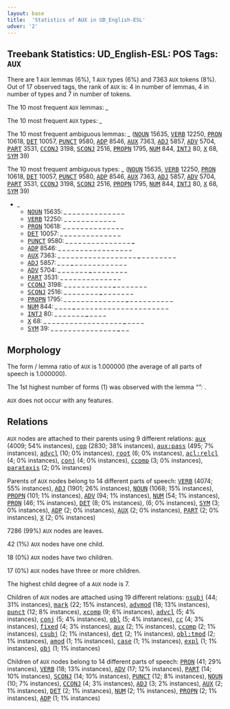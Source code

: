 ```yaml
---
layout: base
title:  'Statistics of AUX in UD_English-ESL'
udver: '2'
---
```


## Treebank Statistics: UD_English-ESL: POS Tags: `AUX`

There are 1 `AUX` lemmas (6%), 1 `AUX` types (6%) and 7363 `AUX` tokens (8%).
Out of 17 observed tags, the rank of `AUX` is: 4 in number of lemmas, 4 in number of types and 7 in number of tokens.

The 10 most frequent `AUX` lemmas: <em>_</em>

The 10 most frequent `AUX` types:  <em>_</em>

The 10 most frequent ambiguous lemmas: <em>_</em> (<tt><a href="en_esl-pos-NOUN.html">NOUN</a></tt> 15635, <tt><a href="en_esl-pos-VERB.html">VERB</a></tt> 12250, <tt><a href="en_esl-pos-PRON.html">PRON</a></tt> 10618, <tt><a href="en_esl-pos-DET.html">DET</a></tt> 10057, <tt><a href="en_esl-pos-PUNCT.html">PUNCT</a></tt> 9580, <tt><a href="en_esl-pos-ADP.html">ADP</a></tt> 8546, <tt><a href="en_esl-pos-AUX.html">AUX</a></tt> 7363, <tt><a href="en_esl-pos-ADJ.html">ADJ</a></tt> 5857, <tt><a href="en_esl-pos-ADV.html">ADV</a></tt> 5704, <tt><a href="en_esl-pos-PART.html">PART</a></tt> 3531, <tt><a href="en_esl-pos-CCONJ.html">CCONJ</a></tt> 3198, <tt><a href="en_esl-pos-SCONJ.html">SCONJ</a></tt> 2516, <tt><a href="en_esl-pos-PROPN.html">PROPN</a></tt> 1795, <tt><a href="en_esl-pos-NUM.html">NUM</a></tt> 844, <tt><a href="en_esl-pos-INTJ.html">INTJ</a></tt> 80, <tt><a href="en_esl-pos-X.html">X</a></tt> 68, <tt><a href="en_esl-pos-SYM.html">SYM</a></tt> 39)

The 10 most frequent ambiguous types:  <em>_</em> (<tt><a href="en_esl-pos-NOUN.html">NOUN</a></tt> 15635, <tt><a href="en_esl-pos-VERB.html">VERB</a></tt> 12250, <tt><a href="en_esl-pos-PRON.html">PRON</a></tt> 10618, <tt><a href="en_esl-pos-DET.html">DET</a></tt> 10057, <tt><a href="en_esl-pos-PUNCT.html">PUNCT</a></tt> 9580, <tt><a href="en_esl-pos-ADP.html">ADP</a></tt> 8546, <tt><a href="en_esl-pos-AUX.html">AUX</a></tt> 7363, <tt><a href="en_esl-pos-ADJ.html">ADJ</a></tt> 5857, <tt><a href="en_esl-pos-ADV.html">ADV</a></tt> 5704, <tt><a href="en_esl-pos-PART.html">PART</a></tt> 3531, <tt><a href="en_esl-pos-CCONJ.html">CCONJ</a></tt> 3198, <tt><a href="en_esl-pos-SCONJ.html">SCONJ</a></tt> 2516, <tt><a href="en_esl-pos-PROPN.html">PROPN</a></tt> 1795, <tt><a href="en_esl-pos-NUM.html">NUM</a></tt> 844, <tt><a href="en_esl-pos-INTJ.html">INTJ</a></tt> 80, <tt><a href="en_esl-pos-X.html">X</a></tt> 68, <tt><a href="en_esl-pos-SYM.html">SYM</a></tt> 39)


* <em>_</em>
  * <tt><a href="en_esl-pos-NOUN.html">NOUN</a></tt> 15635: <em>_ _ _ _ <b>_</b> _ _ _ _ _ <b>_</b> _ _ _ _ _</em>
  * <tt><a href="en_esl-pos-VERB.html">VERB</a></tt> 12250: <em>_ <b>_</b> _ _ _ _ <b>_</b> _ _ _ _ <b>_</b> _ <b>_</b> _ _</em>
  * <tt><a href="en_esl-pos-PRON.html">PRON</a></tt> 10618: <em><b>_</b> _ _ _ _ _ _ _ _ _ _ _ _ _ <b>_</b> _</em>
  * <tt><a href="en_esl-pos-DET.html">DET</a></tt> 10057: <em>_ _ <b>_</b> _ _ _ _ _ _ <b>_</b> _ _ _ _ _ _</em>
  * <tt><a href="en_esl-pos-PUNCT.html">PUNCT</a></tt> 9580: <em>_ _ _ _ _ _ _ _ _ _ _ _ _ _ _ <b>_</b></em>
  * <tt><a href="en_esl-pos-ADP.html">ADP</a></tt> 8546: <em>_ _ _ _ _ _ _ _ _ <b>_</b> _ _ _ _ _ _ <b>_</b> _ _</em>
  * <tt><a href="en_esl-pos-AUX.html">AUX</a></tt> 7363: <em>_ _ _ _ _ _ _ _ _ _ _ _ _ _ _ _ _ _ <b>_</b> _ _ _ _ _ _ _ _</em>
  * <tt><a href="en_esl-pos-ADJ.html">ADJ</a></tt> 5857: <em>_ _ _ <b>_</b> _ _ _ _ _ _ _ _ _ _ _ _</em>
  * <tt><a href="en_esl-pos-ADV.html">ADV</a></tt> 5704: <em>_ _ _ _ _ _ _ <b>_</b> _ _ _ _ _ _ _ _</em>
  * <tt><a href="en_esl-pos-PART.html">PART</a></tt> 3531: <em>_ _ _ _ _ <b>_</b> _ _ _ _ _ _ <b>_</b> _ _ _</em>
  * <tt><a href="en_esl-pos-CCONJ.html">CCONJ</a></tt> 3198: <em>_ _ _ _ _ _ _ _ _ _ _ <b>_</b> _ _ _ _ _ _ _</em>
  * <tt><a href="en_esl-pos-SCONJ.html">SCONJ</a></tt> 2516: <em>_ _ _ _ _ _ _ _ <b>_</b> _ _ _ _ _ _ _</em>
  * <tt><a href="en_esl-pos-PROPN.html">PROPN</a></tt> 1795: <em>_ _ _ _ _ _ _ _ _ _ _ _ _ _ <b>_</b> _ _ _ _ _ _ _ _ _ _</em>
  * <tt><a href="en_esl-pos-NUM.html">NUM</a></tt> 844: <em>_ _ _ _ <b>_</b> _ _ _ _ _ _ _ _ _ _ _ _ _ _ _ _ _ _ _ _ _</em>
  * <tt><a href="en_esl-pos-INTJ.html">INTJ</a></tt> 80: <em>_ _ _ _ _ _ _ <b>_</b> _ _ _ _</em>
  * <tt><a href="en_esl-pos-X.html">X</a></tt> 68: <em>_ _ _ _ _ _ _ _ _ _ _ _ _ _ _ _ _ _ <b>_</b> _ _ _ _</em>
  * <tt><a href="en_esl-pos-SYM.html">SYM</a></tt> 39: <em>_ _ _ _ _ _ _ _ _ _ _ _ _ _ _ <b>_</b> _ _</em>

## Morphology

The form / lemma ratio of `AUX` is 1.000000 (the average of all parts of speech is 1.000000).

The 1st highest number of forms (1) was observed with the lemma “_”: <em>_</em>.

`AUX` does not occur with any features.


## Relations

`AUX` nodes are attached to their parents using 9 different relations: <tt><a href="en_esl-dep-aux.html">aux</a></tt> (4009; 54% instances), <tt><a href="en_esl-dep-cop.html">cop</a></tt> (2830; 38% instances), <tt><a href="en_esl-dep-aux-pass.html">aux:pass</a></tt> (495; 7% instances), <tt><a href="en_esl-dep-advcl.html">advcl</a></tt> (10; 0% instances), <tt><a href="en_esl-dep-root.html">root</a></tt> (6; 0% instances), <tt><a href="en_esl-dep-acl-relcl.html">acl:relcl</a></tt> (4; 0% instances), <tt><a href="en_esl-dep-conj.html">conj</a></tt> (4; 0% instances), <tt><a href="en_esl-dep-ccomp.html">ccomp</a></tt> (3; 0% instances), <tt><a href="en_esl-dep-parataxis.html">parataxis</a></tt> (2; 0% instances)

Parents of `AUX` nodes belong to 14 different parts of speech: <tt><a href="en_esl-pos-VERB.html">VERB</a></tt> (4074; 55% instances), <tt><a href="en_esl-pos-ADJ.html">ADJ</a></tt> (1901; 26% instances), <tt><a href="en_esl-pos-NOUN.html">NOUN</a></tt> (1068; 15% instances), <tt><a href="en_esl-pos-PROPN.html">PROPN</a></tt> (101; 1% instances), <tt><a href="en_esl-pos-ADV.html">ADV</a></tt> (94; 1% instances), <tt><a href="en_esl-pos-NUM.html">NUM</a></tt> (54; 1% instances), <tt><a href="en_esl-pos-PRON.html">PRON</a></tt> (46; 1% instances), <tt><a href="en_esl-pos-DET.html">DET</a></tt> (8; 0% instances),  (6; 0% instances), <tt><a href="en_esl-pos-SYM.html">SYM</a></tt> (3; 0% instances), <tt><a href="en_esl-pos-ADP.html">ADP</a></tt> (2; 0% instances), <tt><a href="en_esl-pos-AUX.html">AUX</a></tt> (2; 0% instances), <tt><a href="en_esl-pos-PART.html">PART</a></tt> (2; 0% instances), <tt><a href="en_esl-pos-X.html">X</a></tt> (2; 0% instances)

7286 (99%) `AUX` nodes are leaves.

42 (1%) `AUX` nodes have one child.

18 (0%) `AUX` nodes have two children.

17 (0%) `AUX` nodes have three or more children.

The highest child degree of a `AUX` node is 7.

Children of `AUX` nodes are attached using 19 different relations: <tt><a href="en_esl-dep-nsubj.html">nsubj</a></tt> (44; 31% instances), <tt><a href="en_esl-dep-mark.html">mark</a></tt> (22; 15% instances), <tt><a href="en_esl-dep-advmod.html">advmod</a></tt> (18; 13% instances), <tt><a href="en_esl-dep-punct.html">punct</a></tt> (12; 8% instances), <tt><a href="en_esl-dep-xcomp.html">xcomp</a></tt> (9; 6% instances), <tt><a href="en_esl-dep-advcl.html">advcl</a></tt> (5; 4% instances), <tt><a href="en_esl-dep-conj.html">conj</a></tt> (5; 4% instances), <tt><a href="en_esl-dep-obl.html">obl</a></tt> (5; 4% instances), <tt><a href="en_esl-dep-cc.html">cc</a></tt> (4; 3% instances), <tt><a href="en_esl-dep-fixed.html">fixed</a></tt> (4; 3% instances), <tt><a href="en_esl-dep-aux.html">aux</a></tt> (2; 1% instances), <tt><a href="en_esl-dep-ccomp.html">ccomp</a></tt> (2; 1% instances), <tt><a href="en_esl-dep-csubj.html">csubj</a></tt> (2; 1% instances), <tt><a href="en_esl-dep-det.html">det</a></tt> (2; 1% instances), <tt><a href="en_esl-dep-obl-tmod.html">obl:tmod</a></tt> (2; 1% instances), <tt><a href="en_esl-dep-amod.html">amod</a></tt> (1; 1% instances), <tt><a href="en_esl-dep-case.html">case</a></tt> (1; 1% instances), <tt><a href="en_esl-dep-expl.html">expl</a></tt> (1; 1% instances), <tt><a href="en_esl-dep-obj.html">obj</a></tt> (1; 1% instances)

Children of `AUX` nodes belong to 14 different parts of speech: <tt><a href="en_esl-pos-PRON.html">PRON</a></tt> (41; 29% instances), <tt><a href="en_esl-pos-VERB.html">VERB</a></tt> (18; 13% instances), <tt><a href="en_esl-pos-ADV.html">ADV</a></tt> (17; 12% instances), <tt><a href="en_esl-pos-PART.html">PART</a></tt> (14; 10% instances), <tt><a href="en_esl-pos-SCONJ.html">SCONJ</a></tt> (14; 10% instances), <tt><a href="en_esl-pos-PUNCT.html">PUNCT</a></tt> (12; 8% instances), <tt><a href="en_esl-pos-NOUN.html">NOUN</a></tt> (10; 7% instances), <tt><a href="en_esl-pos-CCONJ.html">CCONJ</a></tt> (4; 3% instances), <tt><a href="en_esl-pos-ADJ.html">ADJ</a></tt> (3; 2% instances), <tt><a href="en_esl-pos-AUX.html">AUX</a></tt> (2; 1% instances), <tt><a href="en_esl-pos-DET.html">DET</a></tt> (2; 1% instances), <tt><a href="en_esl-pos-NUM.html">NUM</a></tt> (2; 1% instances), <tt><a href="en_esl-pos-PROPN.html">PROPN</a></tt> (2; 1% instances), <tt><a href="en_esl-pos-ADP.html">ADP</a></tt> (1; 1% instances)

